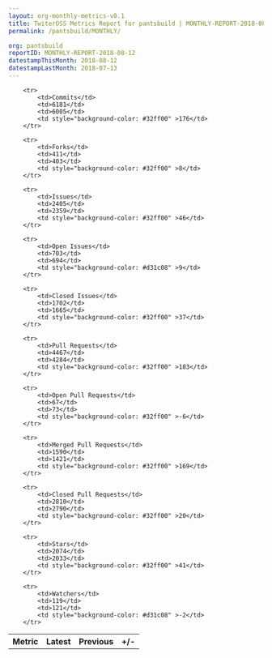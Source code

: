 ```yaml
---
layout: org-monthly-metrics-v0.1
title: TwiterOSS Metrics Report for pantsbuild | MONTHLY-REPORT-2018-08-12
permalink: /pantsbuild/MONTHLY/

org: pantsbuild
reportID: MONTHLY-REPORT-2018-08-12
datestampThisMonth: 2018-08-12
datestampLastMonth: 2018-07-13
---
```



<table style="width: 100%;">
    <tr>
        <th>Metric</th>
        <th>Latest</th>
        <th>Previous</th>
        <th>+/-</th>
    </tr>

        <tr>
            <td>Commits</td>
            <td>6181</td>
            <td>6005</td>
            <td style="background-color: #32ff00" >176</td>
        </tr>
        
        <tr>
            <td>Forks</td>
            <td>411</td>
            <td>403</td>
            <td style="background-color: #32ff00" >8</td>
        </tr>
        
        <tr>
            <td>Issues</td>
            <td>2405</td>
            <td>2359</td>
            <td style="background-color: #32ff00" >46</td>
        </tr>
        
        <tr>
            <td>Open Issues</td>
            <td>703</td>
            <td>694</td>
            <td style="background-color: #d31c08" >9</td>
        </tr>
        
        <tr>
            <td>Closed Issues</td>
            <td>1702</td>
            <td>1665</td>
            <td style="background-color: #32ff00" >37</td>
        </tr>
        
        <tr>
            <td>Pull Requests</td>
            <td>4467</td>
            <td>4284</td>
            <td style="background-color: #32ff00" >183</td>
        </tr>
        
        <tr>
            <td>Open Pull Requests</td>
            <td>67</td>
            <td>73</td>
            <td style="background-color: #32ff00" >-6</td>
        </tr>
        
        <tr>
            <td>Merged Pull Requests</td>
            <td>1590</td>
            <td>1421</td>
            <td style="background-color: #32ff00" >169</td>
        </tr>
        
        <tr>
            <td>Closed Pull Requests</td>
            <td>2810</td>
            <td>2790</td>
            <td style="background-color: #32ff00" >20</td>
        </tr>
        
        <tr>
            <td>Stars</td>
            <td>2074</td>
            <td>2033</td>
            <td style="background-color: #32ff00" >41</td>
        </tr>
        
        <tr>
            <td>Watchers</td>
            <td>119</td>
            <td>121</td>
            <td style="background-color: #d31c08" >-2</td>
        </tr>
        
</table>
